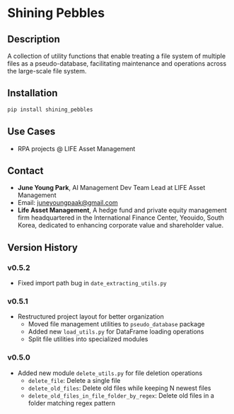 # Shining Pebbles

## Description

A collection of utility functions that enable treating a file system of multiple files as a pseudo-database, facilitating maintenance and operations across the large-scale file system.

## Installation

```bash
pip install shining_pebbles
```

## Use Cases

- RPA projects @ LIFE Asset Management

## Contact

- **June Young Park**, AI Management Dev Team Lead at LIFE Asset Management
- Email: [juneyoungpaak@gmail.com](mailto:juneyoungpaak@gmail.com)
- **Life Asset Management**, A hedge fund and private equity management firm headquartered in the International Finance Center, Yeouido, South Korea, dedicated to enhancing corporate value and shareholder value.

## Version History

### v0.5.2
- Fixed import path bug in `date_extracting_utils.py`

### v0.5.1
- Restructured project layout for better organization
  - Moved file management utilities to `pseudo_database` package
  - Added new `load_utils.py` for DataFrame loading operations
  - Split file utilities into specialized modules

### v0.5.0
- Added new module `delete_utils.py` for file deletion operations
  - `delete_file`: Delete a single file
  - `delete_old_files`: Delete old files while keeping N newest files
  - `delete_old_files_in_file_folder_by_regex`: Delete old files in a folder matching regex pattern
